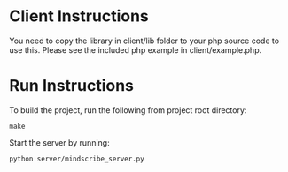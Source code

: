 Client Instructions
===================
    
You need to copy the library in client/lib folder to your php source code
to use this. Please see the included php example in client/example.php.

Run Instructions
================

To build the project, run the following from project root directory:

    make

Start the server by running:

    python server/mindscribe_server.py
    